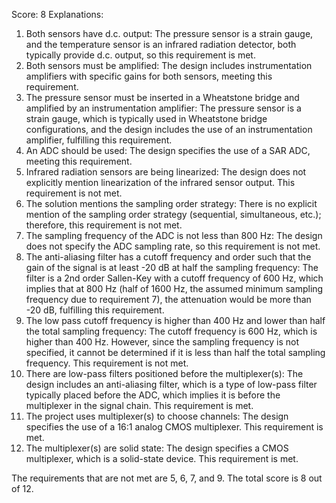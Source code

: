 Score: 8
Explanations: 
1. Both sensors have d.c. output: The pressure sensor is a strain gauge, and the temperature sensor is an infrared radiation detector, both typically provide d.c. output, so this requirement is met.
2. Both sensors must be amplified: The design includes instrumentation amplifiers with specific gains for both sensors, meeting this requirement.
3. The pressure sensor must be inserted in a Wheatstone bridge and amplified by an instrumentation amplifier: The pressure sensor is a strain gauge, which is typically used in Wheatstone bridge configurations, and the design includes the use of an instrumentation amplifier, fulfilling this requirement.
4. An ADC should be used: The design specifies the use of a SAR ADC, meeting this requirement.
5. Infrared radiation sensors are being linearized: The design does not explicitly mention linearization of the infrared sensor output. This requirement is not met.
6. The solution mentions the sampling order strategy: There is no explicit mention of the sampling order strategy (sequential, simultaneous, etc.); therefore, this requirement is not met.
7. The sampling frequency of the ADC is not less than 800 Hz: The design does not specify the ADC sampling rate, so this requirement is not met.
8. The anti-aliasing filter has a cutoff frequency and order such that the gain of the signal is at least -20 dB at half the sampling frequency: The filter is a 2nd order Sallen-Key with a cutoff frequency of 600 Hz, which implies that at 800 Hz (half of 1600 Hz, the assumed minimum sampling frequency due to requirement 7), the attenuation would be more than -20 dB, fulfilling this requirement.
9. The low pass cutoff frequency is higher than 400 Hz and lower than half the total sampling frequency: The cutoff frequency is 600 Hz, which is higher than 400 Hz. However, since the sampling frequency is not specified, it cannot be determined if it is less than half the total sampling frequency. This requirement is not met.
10. There are low-pass filters positioned before the multiplexer(s): The design includes an anti-aliasing filter, which is a type of low-pass filter typically placed before the ADC, which implies it is before the multiplexer in the signal chain. This requirement is met.
11. The project uses multiplexer(s) to choose channels: The design specifies the use of a 16:1 analog CMOS multiplexer. This requirement is met.
12. The multiplexer(s) are solid state: The design specifies a CMOS multiplexer, which is a solid-state device. This requirement is met.

The requirements that are not met are 5, 6, 7, and 9. The total score is 8 out of 12.